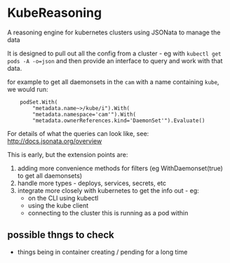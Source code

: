 # KubeReasoning
A reasoning engine for kubernetes clusters using JSONata to manage the data

It is designed to pull out all the config from a cluster - eg with `kubectl get pods -A -o=json`
and then provide an interface to query and work with that data.

for example to get all daemonsets in the `cam` with a name containing `kube`, we would run:
```
    podSet.With(
		"metadata.name~>/kube/i").With(
		"metadata.namespace='cam'").With(
		"metadata.ownerReferences.kind='DaemonSet'").Evaluate()
```

For details of what the queries can look like, see: http://docs.jsonata.org/overview


This is early, but the extension points are:
1) adding more convenience methods for filters (eg WithDaemonset(true) to get all daemonsets)
2) handle more types - deploys, services, secrets, etc
3) integrate more closely with kubernetes to get the info out - eg:
    - on the CLI using kubectl 
    - using the kube client
    - connecting to the cluster this is running as a pod within


## possible thngs to check
* things being in container creating / pending for a long time
